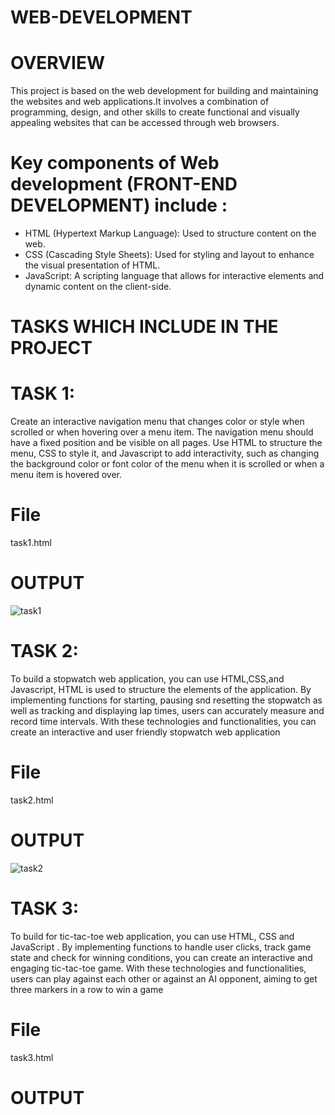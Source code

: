 # WEB-DEVELOPMENT
# OVERVIEW
 This project is based on the web development for building and maintaining the websites and web applications.It involves a combination of programming, design, and other skills to create functional and visually appealing websites that can be accessed through web browsers.
# Key components of Web development (FRONT-END DEVELOPMENT) include :
* HTML (Hypertext Markup Language): Used to structure content on the web.
* CSS (Cascading Style Sheets): Used for styling and layout to enhance the visual presentation of HTML.
* JavaScript: A scripting language that allows for interactive elements and dynamic content on the client-side.
# TASKS WHICH INCLUDE IN THE PROJECT 
# TASK 1:
Create an interactive navigation menu that changes color or style when scrolled or when hovering over a menu item. The navigation menu should have a fixed position and be visible on all pages. Use HTML to structure the menu, CSS to style it, and Javascript to add interactivity, such as changing the background color or font color of the menu when it is scrolled or when a menu item is hovered over.
# File 
task1.html
# OUTPUT
![task1](https://github.com/SSakthiAbinaya/WEB-DEVELOPMENT/assets/157870756/9979b2d6-ec88-4a1b-9115-c30035b0fb5a)

# TASK 2:
To build a stopwatch web application, you can use HTML,CSS,and Javascript, HTML is used to structure the elements of the application. By implementing functions for starting, pausing snd resetting the stopwatch as well as tracking and displaying lap times, users can accurately measure and record time intervals. With these technologies and functionalities, you can create an interactive and user friendly stopwatch web application
# File
task2.html
# OUTPUT
![task2](https://github.com/SSakthiAbinaya/WEB-DEVELOPMENT/assets/157870756/4b23638a-6fe4-4460-bbbf-b7a8c09a68e5)

# TASK 3:
To build for tic-tac-toe web application, you can use HTML, CSS and JavaScript . By implementing functions to handle user clicks, track game state and check for winning conditions, you can create an interactive and engaging tic-tac-toe game. With these technologies and functionalities, users can play against each other or against an AI opponent, aiming to get three markers in a row to win a game
# File
task3.html
# OUTPUT



